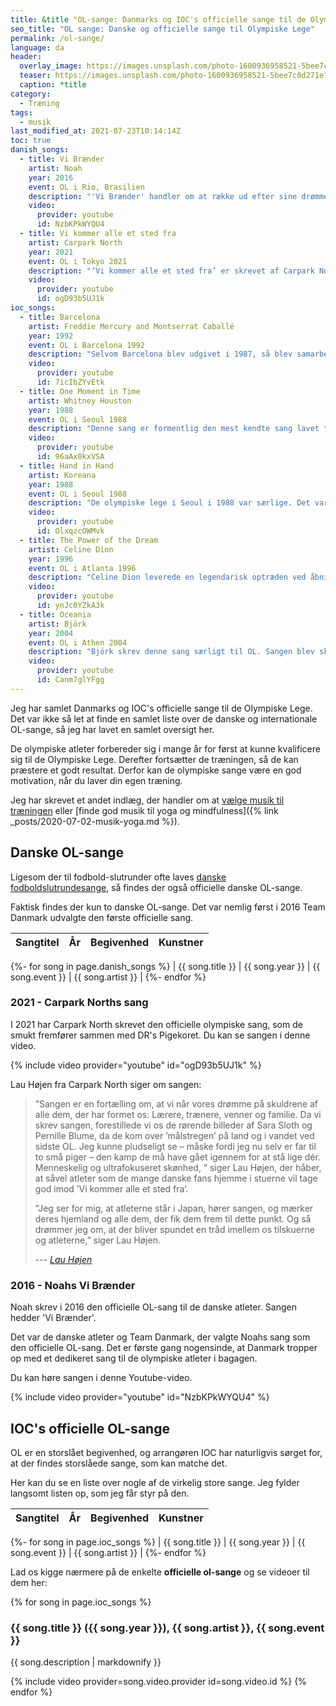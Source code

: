 ```yaml
---
title: &title "OL-sange: Danmarks og IOC's officielle sange til de Olympiske Lege"
seo_title: "OL sange: Danske og officielle sange til Olympiske Lege"
permalink: /ol-sange/
language: da
header:
  overlay_image: https://images.unsplash.com/photo-1600936958521-5bee7c0d271e?ixid=MnwxMjA3fDB8MHxwaG90by1wYWdlfHx8fGVufDB8fHx8&ixlib=rb-1.2.1&auto=format&fit=crop&h=630&w=1200&q=60
  teaser: https://images.unsplash.com/photo-1600936958521-5bee7c0d271e?ixid=MnwxMjA3fDB8MHxwaG90by1wYWdlfHx8fGVufDB8fHx8&ixlib=rb-1.2.1&auto=format&fit=crop&h=300&w=400&q=10
  caption: *title
category:
  - Træning
tags:
  - musik
last_modified_at: 2021-07-23T10:14:14Z
toc: true
danish_songs:
  - title: Vi Brænder
    artist: Noah
    year: 2016
    event: OL i Rio, Brasilien
    description: "'Vi Brænder' handler om at række ud efter sine drømme og om at nå sine mål – noget som OL-atleter indiskutabelt kan nikke genkendende til. De danske atleter har i samarbejde med Team Danmark valgt sangen som den officielle OL-sang, og det er første gang nogensinde, at Danmark tropper op med et OL-tema i bagagen."
    video:
      provider: youtube
      id: NzbKPkWYQU4
  - title: Vi kommer alle et sted fra
    artist: Carpark North
    year: 2021
    event: OL i Tokyo 2021
    description: "’Vi kommer alle et sted fra’ er skrevet af Carpark North og handler om at drømme stort, kæmpe og nå toppen – for så til sidst at vende hjem igen. Men sangen handler også om, at vi ikke er alene, men har brug for stærke rødder og relationer for at nå de sublime præstationer."
    video:
      provider: youtube
      id: ogD93b5UJ1k
ioc_songs:
  - title: Barcelona
    artist: Freddie Mercury and Montserrat Caballé
    year: 1992
    event: OL i Barcelona 1992
    description: "Selvom Barcelona blev udgivet i 1987, så blev samarbejdet mellem Freddie Mercury og Montserrat Caballé den (uofficielle) hymne for OL i 1992. Blandingen mellem rock, opera og pop var det største hit Freddie Mercury havde i sin solokarriere."
    video:
      provider: youtube
      id: 7icIbZYvEtk
  - title: One Moment in Time
    artist: Whitney Houston
    year: 1988
    event: OL i Seoul 1988
    description: "Denne sang er formentlig den mest kendte sang lavet til de olympiske lege. Sangen samlede følelsen af samhørighed på dette tidspunkt i verdenshistorien. One Moment In Time gik faktisk også til top 5 på US Billboard hitlisterne dette år."
    video:
      provider: youtube
      id: 96aAx0kxVSA
  - title: Hand in Hand
    artist: Koreana
    year: 1988
    event: OL i Seoul 1988
    description: "De olympiske lege i Seoul i 1988 var særlige. Det var første gang, at USA, Sovjetunionen og Vesttyskland deltog ved de samme lege. Og der blev lavet to ikoniske sange. Lige som Whitney Houstons One Moment In Time, så er budskabet i denne sang også foreningen af verden, som hersker hen i mod afslutningen af Den Kolde Krig."
    video:
      provider: youtube
      id: OlxqzcOWMvk
  - title: The Power of the Dream
    artist: Celine Dion
    year: 1996
    event: OL i Atlanta 1996
    description: "Celine Dion leverede en legendarisk optræden ved åbningen af legene i Atlanta. Mere end 100.000 var samlet på stadion, men hele 3,5 milliarder mennesker kiggede med live på fjernsynet. Et storladent hit som matcher baggrunden for OL."
    video:
      provider: youtube
      id: ynJc0YZkA3k
  - title: Oceania
    artist: Björk
    year: 2004
    event: OL i Athen 2004
    description: "Björk skrev denne sang særligt til OL. Sangen blev skrevet set fra havet. Björk har sagt om sangen: <q>The ocean does not see borders, different races or religions that have always been at the heart of these Games</q>."
    video:
      provider: youtube
      id: Canm7glYFgg
---
```


Jeg har samlet Danmarks og IOC's officielle sange til de Olympiske Lege. Det var ikke så let at finde en samlet liste over de danske og internationale OL-sange, så jeg har lavet en samlet oversigt her.

De olympiske atleter forbereder sig i mange år for først at kunne kvalificere sig til de Olympiske Lege. Derefter fortsætter de træningen, så de kan præstere et godt resultat. Derfor kan de olympiske sange være en god motivation, når du laver din egen træning.

Jeg har skrevet et andet indlæg, der handler om at [vælge musik til træningen](/artikel/musik-til-traeningen/) eller [finde god musik til yoga og mindfulness]({% link _posts/2020-07-02-musik-yoga.md %}).

## Danske OL-sange

Ligesom der til fodbold-slutrunder ofte laves [danske fodboldslutrundesange](https://www.legestue.net/danske-fodboldsange-og-kampsange/), så findes der også officielle danske OL-sange.

Faktisk findes der kun to danske OL-sange. Det var nemlig først i 2016 Team Danmark udvalgte den første officielle sang.

| Sangtitel | År | Begivenhed | Kunstner |
|-|-|-|-|
{%- for song in page.danish_songs %}
| {{ song.title }} | {{ song.year }} | {{ song.event }} | {{ song.artist }} |
{%- endfor %}

### 2021 - Carpark Norths sang

I 2021 har Carpark North skrevet den officielle olympiske sang, som de smukt fremfører sammen med DR's Pigekoret. Du kan se sangen i denne video.

{% include video provider="youtube" id="ogD93b5UJ1k" %}

Lau Højen fra Carpark North siger om sangen:

> ”Sangen er en fortælling om, at vi når vores drømme på skuldrene af alle dem, der har formet os: Lærere, trænere, venner og familie. Da vi skrev sangen, forestillede vi os de rørende billeder af Sara Sloth og Pernille Blume, da de kom over ’målstregen’ på land og i vandet ved sidste OL. Jeg kunne pludseligt se – måske fordi jeg nu selv er far til to små piger – den kamp de må have gået igennem for at stå lige dér. Menneskelig og ultrafokuseret skønhed, ” siger Lau Højen, der håber, at såvel atleter som de mange danske fans hjemme i stuerne vil tage god imod ’Vi kommer alle et sted fra’.
>
> ”Jeg ser for mig, at atleterne står i Japan, hører sangen, og mærker deres hjemland og alle dem, der fik dem frem til dette punkt. Og så drømmer jeg om, at der bliver spundet en tråd imellem os tilskuerne og atleterne,” siger Lau Højen.
>
> --- <cite>[Lau Højen](https://via.ritzau.dk/pressemeddelelse/her-er-danmarks-nye-officielle-ol-sang?publisherId=1874227&releaseId=13625809)</cite>

### 2016 - Noahs Vi Brænder

Noah skrev i 2016 den officielle OL-sang til de danske atleter. Sangen hedder 'Vi Brænder'.

Det var de danske atleter og Team Danmark, der valgte Noahs sang som den officielle OL-sang. Det er første gang nogensinde, at Danmark tropper op med et dedikeret sang til de olympiske atleter i bagagen.

Du kan høre sangen i denne Youtube-video.

{% include video provider="youtube" id="NzbKPkWYQU4" %}

## IOC's officielle OL-sange

OL er en storslået begivenhed, og arrangøren IOC har naturligvis sørget for, at der findes storslåede sange, som kan matche det.

Her kan du se en liste over nogle af de virkelig store sange. Jeg fylder langsomt listen op, som jeg får styr på den.

| Sangtitel | År | Begivenhed | Kunstner |
|-|-|-|-|
{%- for song in page.ioc_songs %}
| {{ song.title }} | {{ song.year }} | {{ song.event }} | {{ song.artist }} |
{%- endfor %}

Lad os kigge nærmere på de enkelte **officielle ol-sange** og se videoer til dem her:

{% for song in page.ioc_songs %}
### {{ song.title }} ({{ song.year }}), {{ song.artist }}, {{ song.event }}

{{ song.description | markdownify }}

{% include video provider=song.video.provider id=song.video.id %}
{% endfor %}
